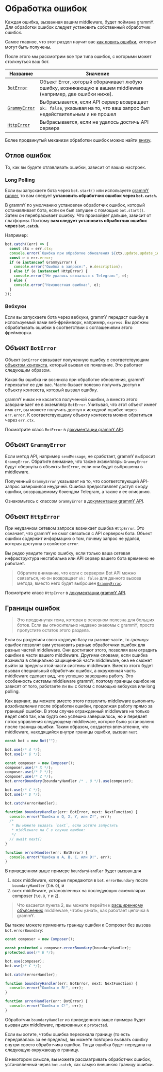 # Обработка ошибок

Каждая ошибка, вызванная вашим middleware, будет поймана grammY.
Для обработки ошибок следует установить собственный обработчик ошибок.

Самое главное, что этот раздел научит вас [как ловить ошибки](#отлов-ошибок), которые могут быть получены.

После этого мы рассмотрим все три типа ошибок, с которыми может столкнуться ваш бот.

| Название                             | Значение                                                                                                               |
| ------------------------------------ | ---------------------------------------------------------------------------------------------------------------------- |
| [`BotError`](#объект-boterror)       | Объект Error, который оборачивает любую ошибку, возникающую в вашем middleware (например, две ошибки ниже).            |
| [`GrammyError`](#объект-grammyerror) | Выбрасывается, если API сервер возвращает `ok: false`, указывая на то, что ваш запрос был недействительным и не прошел |
| [`HttpError`](#объект-httperror)     | Выбрасывается, если не удалось достичь API сервера                                                                     |

Более продвинутый механизм обработки ошибок можно найти [внизу](#границы-ошибок).

## Отлов ошибок

То, как вы будете отлавливать ошибки, зависит от ваших настроек.

### Long Polling

Если вы запускаете бота через `bot.start()` или используете [grammY runner](../plugins/runner), то вам следует **установить обработчик ошибок через `bot.catch`.**

В grammY по умолчанию установлен обработчик ошибок, который останавливает бота, если он был запущен с помощью `bot.start()`.
Затем он перебрасывает ошибку.
Что произойдет дальше, зависит от платформы.
Поэтому **вам следует установить обработчик ошибок через `bot.catch`.**

Например:

```ts
bot.catch((err) => {
  const ctx = err.ctx;
  console.error(`Ошибка при обработке обновления ${ctx.update.update_id}:`);
  const e = err.error;
  if (e instanceof GrammyError) {
    console.error("Ошибка в запросе:", e.description);
  } else if (e instanceof HttpError) {
    console.error("Не удалось связаться с Telegram:", e);
  } else {
    console.error("Неизвестная ошибка:", e);
  }
});
```

### Вебхуки

Если вы запускаете бота через вебхуки, grammY передаст ошибку в используемый вами веб-фреймворк, например, `express`.
Вы должны обрабатывать ошибки в соответствии с соглашениями этого фреймворка.

## Объект `BotError`

Объект `BotError` связывает полученную ошибку с соответствующим [объектом контекста](./context), который вызвал ее появление.
Это работает следующим образом.

Какая бы ошибка ни возникла при обработке обновления, grammY перехватит ее для вас.
Часто бывает полезно получить доступ к объекту контекста, который вызвал ошибку.

grammY никак не касается полученной ошибки, а вместо этого заворачивает ее в экземпляр `BotError`.
Учитывая, что этот объект имеет имя `err`, вы можете получить доступ к исходной ошибке через `err.error`.
К соответствующему объекту контекста можно обратиться через `err.ctx`.

Посмотрите класс `BotError` в [документации grammY API](/ref/core/boterror).

## Объект `GrammyError`

Если метод API, например `sendMessage`, не сработает, grammY выбросит `GrammyError`.
Обратите внимание, что также экземпляры `GrammyError` будут обернуты в объекты `BotError`, если они будут выброшены в middleware.

Полученный `GrammyError` указывает на то, что соответствующий API-запрос завершился неудачей.
Ошибка предоставляет доступ к коду ошибки, возвращаемому бэкендом Telegram, а также к ее описанию.

Ознакомьтесь с классом `GrammyError` в [документации grammY API](/ref/core/grammyerror).

## Объект `HttpError`

При неудачном сетевом запросе возникает ошибка `HttpError`.
Это означает, что grammY не смог связаться с API сервером бота.
Объект ошибки содержит информацию о том, почему запрос не удался, которая доступна в свойстве `error`.

Вы редко увидите такую ошибку, если только ваша сетевая инфраструктура нестабильна или API сервер вашего бота временно не работает.

> Обратите внимание, что если с сервером Bot API можно связаться, но он возвращает `ok: false` для данного вызова метода, вместо него будет выброшен [`GrammyError`](./errors#объект-grammyerror).

Посмотрите класс `HttpError` в [документации grammY API](/ref/core/httperror).

## Границы ошибок

> Это продвинутая тема, которая в основном полезна для больших ботов.
> Если вы относительно недавно знакомы с grammY, просто пропустите остаток этого раздела.

Если вы разделили свою кодовую базу на разные части, то _границы ошибок_ позволят вам установить разные обработчики ошибок для разных частей middleware.
Они достигают этого, позволяя вам оградить ошибки в части вашего middleware.
Другими словами, если ошибка возникла в специально защищенной части middleware, она не сможет выйти за пределы этой части системы middleware.
Вместо этого будет вызван специальный обработчик ошибок, а окруженная часть middleware сделает вид, что успешно завершила работу.
Это особенность системы middleware grammY, поэтому границы ошибок не зависят от того, работаете ли вы с ботом с помощью вебхуков или long polling.

Как вариант, вы можете вместо этого позволить middleware выполнить _возобновление_ после обработки ошибки, продолжая работу прямо за границей ошибки.
В этом случае огражденный middleware не только ведет себя так, как будто оно успешно завершилось, но и передает поток управления следующему middleware, которое было установлено после границы ошибки.
Таким образом, создается впечатление, что middleware, находящийся внутри границы ошибки, вызвал `next`.

```ts
const bot = new Bot("");

bot.use(/* A */);
bot.use(/* B */);

const composer = new Composer();
composer.use(/* X */);
composer.use(/* Y */);
composer.use(/* Z */);
bot.errorBoundary(boundaryHandler /* , Q */).use(composer);

bot.use(/* C */);
bot.use(/* D */);

bot.catch(errorHandler);

function boundaryHandler(err: BotError, next: NextFunction) {
  console.error("Ошибка в Q, X, Y, или Z!", err);
  /*
   * Вы можете вызвать `next`, если хотите запустить
   * middleware на C в случае ошибки:
   */
  // await next()
}

function errorHandler(err: BotError) {
  console.error("Ошибка в A, B, C, или D!", err);
}
```

В приведенном выше примере `boundaryHandler` будет вызван для

1. всех middleware, которые передаются в `bot.errorBoundary` после `boundaryHandler` (т.е. `Q`), и
2. всех middleware, установленных на последующих экземплярах composer (т.е. `X`, `Y` и `Z`).

> Что касается пункта 2, вы можете перейти к [расширенному объяснению](../advanced/middleware) middleware, чтобы узнать, как работает цепочка в grammY.

Вы также можете применить границу ошибки к Composer без вызова `bot.errorBoundary`:

```ts
const composer = new Composer();

const protected = composer.errorBoundary(boundaryHandler);
protected.use(/* B */);

bot.use(composer);
bot.use(/* C */);

bot.catch(errorHandler);

function boundaryHandler(err: BotError, next: NextFunction) {
  console.error("Ошибка в B!", err);
}

function errorHandler(err: BotError) {
  console.error("Ошибка в C!", err);
}
```

Обработчик `boundaryHandler` из приведенного выше примера будет вызван для middleware, привязанных к `protected`.

Если вы хотите, чтобы ошибка пересекала границу (то есть передавалась за ее пределы), вы можете повторно вызвать ошибку внутри своего обработчика ошибок.
Тогда ошибка будет передана на следующую окружающую границу.

В некотором смысле, вы можете рассматривать обработчик ошибок, установленный через `bot.catch`, как самую внешнюю границу ошибки.
